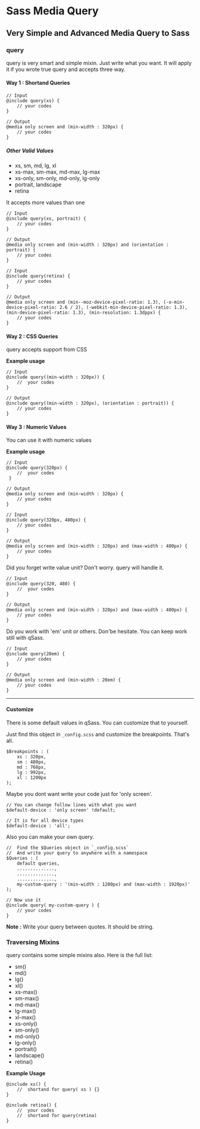 # Sass Media Query

## Very Simple and Advanced Media Query to Sass

### query

query is very smart and simple mixin. Just write what you want. It will apply it if you wrote true query and accepts three way.

#### Way 1 : Shortand Queries

```
// Input
@include query(xs) {
    // your codes
}

// Output
@media only screen and (min-width : 320px) {
    // your codes
}
```

##### Other Valid Values

* xs, sm, md, lg, xl
* xs-max, sm-max, md-max, lg-max
* xs-only, sm-only, md-only, lg-only
* portrait, landscape
* retina

It accepts more values than one

```
// Input
@include query(xs, portrait) {
    // your codes
}

// Output
@media only screen and (min-width : 320px) and (orientation : portrait) {
    // your codes
}

// Input
@include query(retina) {
    // your codes
}

// Output
@media only screen and (min--moz-device-pixel-ratio: 1.3), (-o-min-device-pixel-ratio: 2.6 / 2), (-webkit-min-device-pixel-ratio: 1.3), (min-device-pixel-ratio: 1.3), (min-resolution: 1.3dppx) {
    // your codes
}
```

#### Way 2 : CSS Queries

query accepts support from CSS

**Example usage**

```
// Input
@include query((min-width : 320px)) {
    //  your codes
}

// Output
@include query((min-width : 320px), (orientation : portrait)) {
    // your codes
}
```

#### Way 3 : Numeric Values

You can use it with numeric values

**Example usage**

```
// Input
@include query(320px) {
    //  your codes
 }

// Output
@media only screen and (min-width : 320px) {
    // your codes
}

// Input
@include query(320px, 480px) {
    // your codes
}

// Output
@media only screen and (min-width : 320px) and (max-width : 480px) {
    // your codes
}
```

Did you forget write value unit? Don't worry. query will handle it.

```
// Input
@include query(320, 480) {
    //  your codes
}

// Output
@media only screen and (min-width : 320px) and (max-width : 480px) {
    // your codes
}
```

Do you work with 'em' unit or others. Don'be hesitate. You can keep work still with qSass.

```
// Input
@include query(20em) {
    // your codes
}

// Output
@media only screen and (min-width : 20em) {
    // your codes
}
```

---

#### Customize

There is some default values in qSass. You can customize that to yourself.

Just find this object in `_config.scss` and customize the breakpoints. That's all.

```
$Breakpoints : (
    xs : 320px,
    sm : 480px,
    md : 768px,
    lg : 992px,
    xl : 1200px
);
```

Maybe you dont want write your code just for 'only screen'.

```
// You can change follow lines with what you want
$default-device : 'only screen' !default;

// It is for all device types
$default-device : 'all';
```

Also you can make your own query.

```
//  Find the $Queries object in `_config.scss`
//  And write your query to anywhere with a namespace
$Queries : (
    default queries,
    ..............,
    ..............,
    ..............,
    my-custom-query : '(min-width : 1280px) and (max-width : 1920px)'
);

// Now use it
@include query( my-custom-query ) {
    // your codes
}
```

**Note :** Write your query between quotes. It should be string.

### Traversing Mixins

query contains some simple mixins also. Here is the full list:

* sm()
* md()
* lg()
* xl()
* xs-max()
* sm-max()
* md-max()
* lg-max()
* xl-max()
* xs-only()
* sm-only()
* md-only()
* lg-only()
* portrait()
* landscape()
* retina()

**Example Usage**

```
@include xs() {
    //  shortand for query( xs ) {}
}

@include retina() {
    //  your codes
    //  shortand for query(retina)
}
```
